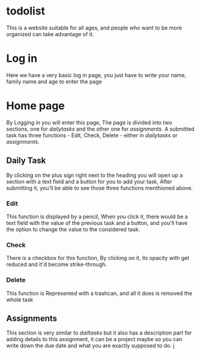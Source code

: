 # todolist
This is a website suitable for all ages, and people who want to be more organized can take advantage of it.

# Log in 
Here we have a very basic log in page, you just have to write your name, family name and age to enter the page
# Home page
By Logging in you will enter this page, The page is divided into two sections, one for _dailytasks_ and the other one for _assignments_. A submitted task has three functions - Edit, Check, Delete - either in _dailytasks_ or _assignments_.


## Daily Task
By clicking on the plus sign right next to the heading you will open up a section with a text field and a button for you to add your task, After submitting it, you'll be able to see those three functions menthioned above. 

### Edit
This function is displayed by a pencil, When you click it, there would be a text field with the value of the previous task and a button, and you'll have the option to change the value to the considered task.

### Check
There is a checkbox for this function, By clicking on it, its opacity with get reduced and it'd become strike-through.  

### Delete
This function is Represented with a trashcan, and all it does is removed the whole task


## Assignments
This section is very similar to _dailtasks_ but it also has a description part for adding details to this assignment, it can be a project maybe so you can write down the due date and what you are exactly supposed to do.
j